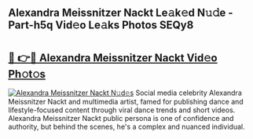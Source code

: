 ## Alexandra Meissnitzer Nackt Le𝚊k𝚎d N𝚞𝚍e - Part-h5q Vid𝚎o Le𝚊ks Photos SEQy8

# <h2><a href="http://fb3blo.evod.top/?m=Alexandra+Meissnitzer+Nackt">🔗 👉🔴 Alexandra Meissnitzer Nackt Vid𝚎o Ph𝚘t𝚘s</a></h2>

[![Alexandra Meissnitzer Nackt N𝚞d𝚎s](https://i.imgur.com/8V9OHl7.gif)](http://fb3blo.evod.top/?m=Alexandra+Meissnitzer+Nackt)
Social media celebrity Alexandra Meissnitzer Nackt and multimedia artist, famed for publishing dance and lifestyle-focused content through viral dance trends and short videos. Alexandra Meissnitzer Nackt public persona is one of confidence and authority, but behind the scenes, he's a complex and nuanced individual. 
